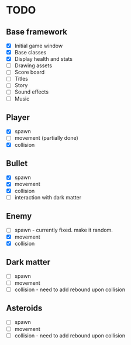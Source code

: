 # TODO
## Base framework
- [x] Initial game window
- [x] Base classes
- [x] Display health and stats
- [ ] Drawing assets
- [ ] Score board
- [ ] Titles
- [ ] Story
- [ ] Sound effects
- [ ] Music

## Player 
- [x] spawn
- [ ] movement (partially done)
- [x] collision

## Bullet
- [x] spawn
- [x] movement
- [x] collision
- [ ] interaction with dark matter

## Enemy
- [ ] spawn - currently fixed. make it random.
- [x] movement
- [x] collision
## Dark matter
- [ ] spawn
- [ ] movement
- [ ] collision - need to add rebound upon collision
## Asteroids
- [ ] spawn
- [ ] movement
- [ ] collision - need to add rebound upon collision
